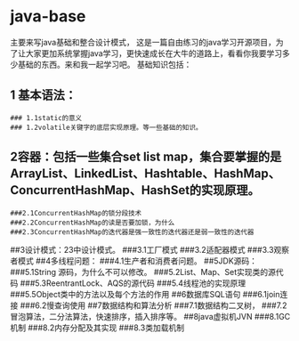 # java-base
主要来写java基础和整合设计模式，
这是一篇自由练习的java学习开源项目，为了让大家更加系统掌握java学习，更快速成长在大牛的道路上，看看你我要学习多少基础的东西。来和我一起学习吧。 基础知识包括：
## 1 基本语法： 
	### 1.1static的意义
	### 1.2volatile关键字的底层实现原理。等一些基础的知识。 
## 2容器：包括一些集合set list map，集合要掌握的是ArrayList、LinkedList、Hashtable、HashMap、ConcurrentHashMap、HashSet的实现原理。 
	###2.1ConcurrentHashMap的锁分段技术 
	###2.2ConcurrentHashMap的读是否要加锁，为什么 
	###2.3ConcurrentHashMap的迭代器是强一致性的迭代器还是弱一致性的迭代器 
##3设计模式：23中设计模式。 
	###3.1工厂模式 
	###3.2适配器模式 
	###3.3观察者模式 
##4多线程问题： 
	###4.1生产者和消费者问题。 
##5JDK源码： 
	###5.1String 源码，为什么不可以修改。 
	###5.2List、Map、Set实现类的源代码 
	###5.3ReentrantLock、AQS的源代码 
	###5.4线程池的实现原理 
	###5.5Object类中的方法以及每个方法的作用 
##6数据库SQL语句 
	###6.1join连接 
	###6.2慢查询使用 
##7数据结构和算法分析 
	###7.1数据结构二叉树， 
	###7.2冒泡算法，二分法算法，快速排序，插入排序等。 
##8java虚拟机JVN 
	###8.1GC机制 
	###8.2内存分配及其实现 
	###8.3类加载机制
